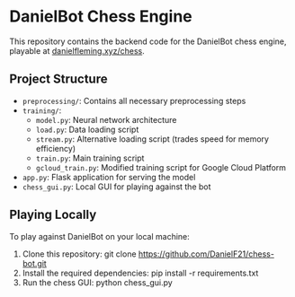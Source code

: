 # DanielBot Chess Engine

This repository contains the backend code for the DanielBot chess engine, playable at [danielfleming.xyz/chess](https://danielfleming.xyz/chess).

## Project Structure

- `preprocessing/`: Contains all necessary preprocessing steps
- `training/`:
  - `model.py`: Neural network architecture
  - `load.py`: Data loading script
  - `stream.py`: Alternative loading script (trades speed for memory efficiency)
  - `train.py`: Main training script
  - `gcloud_train.py`: Modified training script for Google Cloud Platform
- `app.py`: Flask application for serving the model
- `chess_gui.py`: Local GUI for playing against the bot

## Playing Locally

To play against DanielBot on your local machine:

1. Clone this repository: git clone https://github.com/DanielF21/chess-bot.git
2.  Install the required dependencies: pip install -r requirements.txt
3. Run the chess GUI: python chess_gui.py
